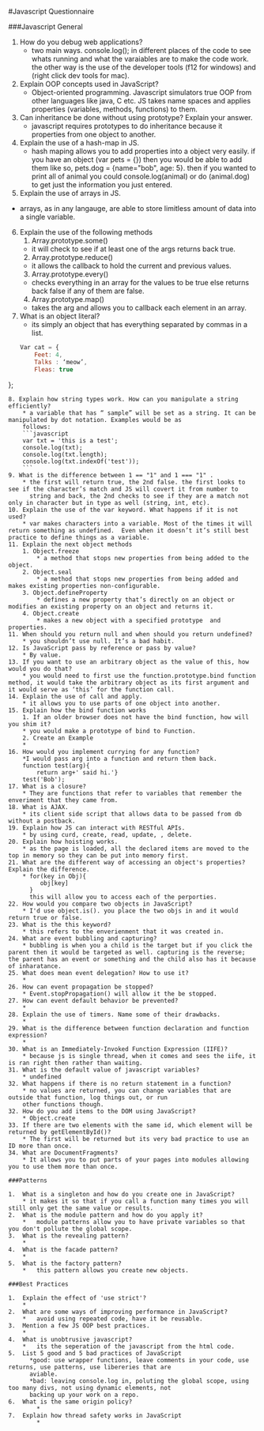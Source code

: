 #Javascript Questionnaire

###Javascript General

1. How do you debug web applications?
   *  two main ways. console.log(); in different places of the code to see whats running and what the varaiables are to 
   make the code work. the other way is the use of the developer tools (f12 for windows) and (right click dev tools for 
   mac).
2. Explain OOP concepts used in JavaScript?
    * Object-oriented programming. Javascript simulators true OOP from other languages like java, C etc. JS takes name spaces and applies properties (variables, methods, functions) to them. 
3. Can inheritance be done without using prototype? Explain your answer.
    * javascript requires prototypes to do inheritance because it properties from one object to another.
4. Explain the use of a hash-map in JS.
    * hash maping allows you to add properties into a object very easily. if you have an object (var pets = {}) then you would be able to add them like so, pets.dog = {name="bob", age: 5}. then if you wanted to print all of animal you could console.log(animal) or do (animal.dog) to get just the information you just entered.
5. Explain the use of arrays in JS.
  * arrays, as in any langauge, are able to store limitless amount of data into a single variable. 
6. Explain the use of the following methods
    1. Array.prototype.some() 
	* it will check to see if at least one of the args returns back true.
    2. Array.prototype.reduce() 
	* it allows the callback to hold the current and previous values.
    3. Array.prototype.every() 
      * checks everything in an array for the values to be true else returns back false if any of them are false.
    4. Array.prototype.map() 
      * takes the arg and allows you to callback each element in an array.
7. What is an object literal?
	* its simply an object that has everything separated by commas in a list.
	```Javascript
	Var cat = {
		Feet: 4,
		Talks : ‘meow’,
		Fleas: true
};
```
8. Explain how string types work. How can you manipulate a string efficiently?
	* a variable that has “ sample” will be set as a string. It can be manipulated by dot notation. Examples would be as 
	follows:
	```javascript
	var txt = 'this is a test';
	console.log(txt);
	console.log(txt.length);
	console.log(txt.indexOf('test'));
	```
9. What is the difference between 1 == "1" and 1 === "1" .
    * the first will return true, the 2nd false. the first looks to see if the character’s match and JS will covert it from number to 
      string and back, the 2nd checks to see if they are a match not only in character but in type as well (string, int, etc).
10. Explain the use of the var keyword. What happens if it is not used?
	* var makes characters into a variable. Most of the times it will return something as undefined.  Even when it doesn’t it’s still best practice to define things as a variable. 
11. Explain the next object methods
    1. Object.freeze
    	* a method that stops new properties from being added to the object.
    2. Object.seal
    	* a method that stops new properties from being added and makes existing properties non-configurable.
    3. Object.defineProperty
    	* defines a new property that’s directly on an object or modifies an existing property on an object and returns it.
    4. Object.create
    	* makes a new object with a specified prototype  and properties.
11. When should you return null and when should you return undefined?
  	* you shouldn’t use null. It’s a bad habit. 
12. Is JavaScript pass by reference or pass by value?
  	* By value.
13. If you want to use an arbitrary object as the value of this, how would you do that?
  	* you would need to first use the function.prototype.bind function method, it would take the arbitrary object as its first argument and it would serve as ‘this’ for the function call.
14. Explain the use of call and apply.
  	* it allows you to use parts of one object into another.
15. Explain how the bind function works
    1. If an older browser does not have the bind function, how will you shim it?
	* you would make a prototype of bind to Function.
    2. Create an Example
	*
16. How would you implement currying for any function?
  	*I would pass arg into a function and return them back.
	function test(arg){
		return arg+' said hi.'}
	test('Bob');
17. What is a closure?
  	* They are functions that refer to variables that remember the enveriment that they came from.
18. What is AJAX.
	* its client side script that allows data to be passed from db without a postback.
19. Explain how JS can interact with RESTful APIs.
	* by using curd, create, read, update, , delete.
20. Explain how hoisting works.
	* as the page is loaded, all the declared items are moved to the top in memory so they can be put into memory first.
21. What are the different way of accessing an object's properties? Explain the difference.
	* for(key in Obj){
	     obj[key]	
	  }
	  this will allow you to access each of the perporties.
22. How would you compare two objects in JavaScript?
	* I'd use object.is(). you place the two objs in and it would return true or false.
23. What is the this keyword?
	* this refers to the enverienment that it was created in.
24. What are event bubbling and capturing?
	* bubbling is when you a child is the target but if you click the parent then it would be targeted as well. capturing is the reverse; the parent has an event or something and the child also has it because of inharatance.
25. What does mean event delegation? How to use it?
	*
26. How can event propagation be stopped?
	* Event.stopPropagation() will allow it the be stopped.
27. How can event default behavior be prevented?
	*
28. Explain the use of timers. Name some of their drawbacks.
	*
29. What is the difference between function declaration and function expression?
	*
30. What is an Immediately-Invoked Function Expression (IIFE)?
	* because js is single thread, when it comes and sees the iife, it is ran right then rather than waiting.
31. What is the default value of javascript variables?
	* undefined
32. What happens if there is no return statement in a function?
	* no values are returned, you can change variables that are outside that function, log things out, or run
	other functions though.
32. How do you add items to the DOM using JavaScript?
	* Object.create
33. If there are two elements with the same id, which element will be returned by getElementById()?
	* The first will be returned but its very bad practice to use an ID more than once.
34. What are DocumentFragments?
	* It allows you to put parts of your pages into modules allowing you to use them more than once.

###Patterns 

1.	What is a singleton and how do you create one in JavaScript?
	* it makes it so that if you call a function many times you will still only get the same value or results.
2.	What is the module pattern and how do you apply it?
	*	module patterns allow you to have private variables so that you don't pollute the global scope.
3.	What is the revealing pattern?
	*	
4.	What is the facade pattern?
	*	
5.	What is the factory pattern?
	*	this pattern allows you create new objects.

###Best Practices

1.	Explain the effect of 'use strict'?
	* 	
2.	What are some ways of improving performance in JavaScript?
	*	avoid using repeated code, have it be reusable.
3.	Mention a few JS OOP best practices.
	*	
4.	What is unobtrusive javascript?
	*	its the seperation of the javascript from the html code.
5.	List 5 good and 5 bad practices of JavaScript
	  *good: use wrapper functions, leave comments in your code, use returns, use patterns, use libereries that are 
	  aviable.
	  *bad: leaving console.log in, poluting the global scope, using too many divs, not using dynamic elements, not 
	  backing up your work on a repo.
6.	What is the same origin policy?
		*	
7.	Explain how thread safety works in JavaScript
		*	
